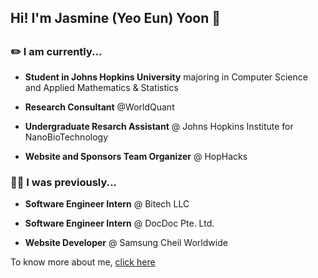 <!-- Level 1 : Simple Bio and Stats-->

<h2> Hi! I'm Jasmine (Yeo Eun) Yoon 👋 <h2>

<h3> ✏️ I am currently... </h3>

- **Student in Johns Hopkins University** majoring in Computer Science and Applied Mathematics & Statistics

- **Research Consultant** @WorldQuant

- **Undergraduate Resarch Assistant** @ Johns Hopkins Institute for NanoBioTechnology

- **Website and Sponsors Team Organizer** @ HopHacks

<h3> 👩‍💻 I was previously...</h3>

- **Software Engineer Intern** @ Bitech LLC

- **Software Engineer Intern** @ DocDoc Pte. Ltd.

- **Website Developer** @ Samsung Cheil Worldwide


To know more about me, [click here](https://www.linkedin.com/in/jasmineyoon04)

